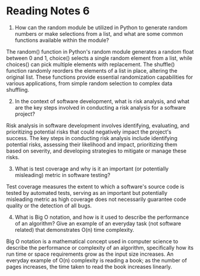 # Reading Notes 6

1. How can the random module be utilized in Python to generate random numbers or make selections from a list, and what are some common functions available within the module?

The random() function in Python's random module generates a random float between 0 and 1, choice() selects a single random element from a list, while choices() can pick multiple elements with replacement. The shuffle() function randomly reorders the elements of a list in place, altering the original list. These functions provide essential randomization capabilities for various applications, from simple random selection to complex data shuffling.

2. In the context of software development, what is risk analysis, and what are the key steps involved in conducting a risk analysis for a software project?

Risk analysis in software development involves identifying, evaluating, and prioritizing potential risks that could negatively impact the project's success. The key steps in conducting risk analysis include identifying potential risks, assessing their likelihood and impact, prioritizing them based on severity, and developing strategies to mitigate or manage these risks.

3. What is test coverage and why is it an important (or potentially misleading) metric in software testing?

Test coverage measures the extent to which a software's source code is tested by automated tests, serving as an important but potentially misleading metric as high coverage does not necessarily guarantee code quality or the detection of all bugs.

4. What is Big O notation, and how is it used to describe the performance of an algorithm? Give an example of an everyday task (not software related) that demonstrates O(n) time complexity.

Big O notation is a mathematical concept used in computer science to describe the performance or complexity of an algorithm, specifically how its run time or space requirements grow as the input size increases. An everyday example of O(n) complexity is reading a book; as the number of pages increases, the time taken to read the book increases linearly.

